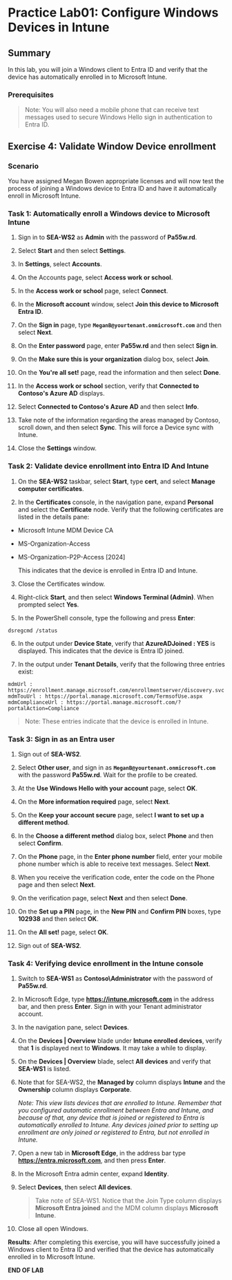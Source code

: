 # Practice Lab01: Configure Windows Devices in Intune

## Summary

In this lab, you will join a Windows client to Entra ID and verify that the device has automatically enrolled in to Microsoft Intune.

### Prerequisites

  > Note: You will also need a mobile phone that can receive text messages used to secure Windows Hello sign in authentication to Entra ID.
## Exercise 4: Validate Window Device enrollment

### Scenario

You have assigned Megan Bowen appropriate licenses and will now test the process of joining a Windows device to Entra ID and have it automatically enroll in Microsoft Intune.

### Task 1: Automatically enroll a Windows device to Microsoft Intune

1. Sign in to **SEA-WS2** as **Admin** with the password of **Pa55w.rd**.

2. Select **Start** and then select **Settings**.

3. In **Settings**, select **Accounts**.

4. On the Accounts page, select **Access work or school**.

5. In the **Access work or school** page, select **Connect**.

6. In the **Microsoft account** window, select **Join this device to Microsoft Entra ID**.

7. On the **Sign in** page, type **`MeganB@yourtenant.onmicrosoft.com`** and then select **Next**.

8. On the **Enter password** page, enter **Pa55w.rd** and then select **Sign in**.

9. On the **Make sure this is your organization** dialog box, select **Join**.

10. On the **You're all set!** page, read the information and then select **Done**.

11. In the **Access work or school** section, verify that **Connected to Contoso's Azure AD** displays.

12. Select **Connected to Contoso's Azure AD** and then select **Info**.

13. Take note of the information regarding the areas managed by Contoso, scroll down, and then select **Sync**. This will force a Device sync with Intune.

14. Close the **Settings** window.

### Task 2: Validate device enrollment into Entra ID And Intune

1. On the **SEA-WS2** taskbar, select **Start**, type **cert**, and select **Manage computer certificates**.
    
2. In the **Certificates** console, in the navigation pane, expand **Personal** and select the **Certificate** node. Verify that the following certificates are listed in the details pane:

-   Microsoft Intune MDM Device CA
-   MS-Organization-Access
-   MS-Organization-P2P-Access \[2024\]

    This indicates that the device is enrolled in Entra ID and Intune.

3. Close the Certificates window.

4. Right-click **Start**, and then select **Windows Terminal (Admin)**. When prompted select **Yes**.

5. In the PowerShell console, type the following and press **Enter**: 

```
dsregcmd /status
```

6. In the output under **Device State**, verify that **AzureADJoined : YES** is displayed. This indicates that the device is Entra ID joined.

7. In the output under **Tenant Details**, verify that the following three entries exist:

```
mdmUrl : https://enrollment.manage.microsoft.com/enrollmentserver/discovery.svc
mdmTouUrl : https://portal.manage.microsoft.com/TermsofUse.aspx
mdmComplianceUrl : https://portal.manage.microsoft.com/?portalAction=Compliance
```

> Note: These entries indicate that the device is enrolled in Intune.

### Task 3: Sign in as an Entra user

1. Sign out of **SEA-WS2**.

2. Select **Other user**, and sign in as **`MeganB@yourtenant.onmicrosoft.com`** with the password **Pa55w.rd**. Wait for the profile to be created.

3. At the **Use Windows Hello with your account** page, select **OK**.

4. On the **More information required** page, select **Next**.

5. On the **Keep your account secure** page, select **I want to set up a different method**.

6. In the **Choose a different method** dialog box, select **Phone** and then select **Confirm**.

7. On the **Phone** page, in the **Enter phone number** field, enter your mobile phone number which is able to receive text messages. Select **Next**.

8. When you receive the verification code, enter the code on the Phone page and then select **Next**.

9. On the verification page, select **Next** and then select **Done**.

10. On the **Set up a PIN** page, in the **New PIN** and **Confirm PIN** boxes, type **102938** and then select **OK**.

11. On the **All set!** page, select **OK**.

12. Sign out of **SEA-WS2**.

### Task 4: Verifying device enrollment in the Intune console

1. Switch to **SEA-WS1** as **Contoso\Administrator** with the password of **Pa55w.rd**. 

2. In Microsoft Edge, type **https://intune.microsoft.com** in the address bar, and then press **Enter**. Sign in with your Tenant administrator account.

3. In the navigation pane, select **Devices**.

4. On the **Devices | Overview** blade under **Intune enrolled devices**, verify that **1** is displayed next to **Windows**. It may take a while to display.

5. On the **Devices | Overview** blade, select **All devices** and verify that **SEA-WS1** is listed.

6. Note that for SEA-WS2, the **Managed by** column displays **Intune** and the **Ownership** column displays **Corporate**. 

   _Note: This view lists devices that are enrolled to Intune. Remember that you configured automatic enrollment between Entra and Intune, and because of that, any device that is joined or registered to Entra is automatically enrolled to Intune. Any devices joined prior to setting up enrollment are only joined or registered to Entra, but not enrolled in Intune._

7. Open a new tab in **Microsoft Edge**, in the address bar type **https://entra.microsoft.com**, and then press **Enter**.

8. In the Microsoft Entra admin center, expand **Identity**.

9. Select **Devices**, then select **All devices**. 

   > Take note of SEA-WS1. Notice that the Join Type column displays **Microsoft Entra joined** and the MDM column displays **Microsoft Intune**.

10. Close all open Windows.

**Results**: After completing this exercise, you will have successfully joined a Windows client to Entra ID and verified that the device has automatically enrolled in to Microsoft Intune.

**END OF LAB**
